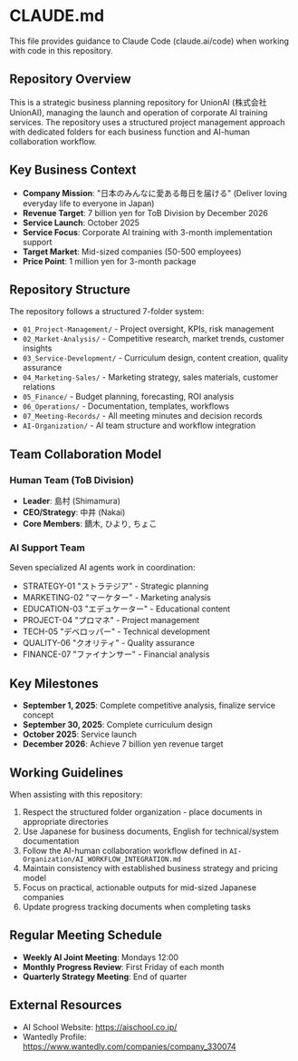 # CLAUDE.md

This file provides guidance to Claude Code (claude.ai/code) when working with code in this repository.

## Repository Overview

This is a strategic business planning repository for UnionAI (株式会社UnionAI), managing the launch and operation of corporate AI training services. The repository uses a structured project management approach with dedicated folders for each business function and AI-human collaboration workflow.

## Key Business Context

- **Company Mission**: "日本のみんなに愛ある毎日を届ける" (Deliver loving everyday life to everyone in Japan)
- **Revenue Target**: 7 billion yen for ToB Division by December 2026
- **Service Launch**: October 2025
- **Service Focus**: Corporate AI training with 3-month implementation support
- **Target Market**: Mid-sized companies (50-500 employees)
- **Price Point**: 1 million yen for 3-month package

## Repository Structure

The repository follows a structured 7-folder system:
- `01_Project-Management/` - Project oversight, KPIs, risk management
- `02_Market-Analysis/` - Competitive research, market trends, customer insights
- `03_Service-Development/` - Curriculum design, content creation, quality assurance
- `04_Marketing-Sales/` - Marketing strategy, sales materials, customer relations
- `05_Finance/` - Budget planning, forecasting, ROI analysis
- `06_Operations/` - Documentation, templates, workflows
- `07_Meeting-Records/` - All meeting minutes and decision records
- `AI-Organization/` - AI team structure and workflow integration

## Team Collaboration Model

### Human Team (ToB Division)
- **Leader**: 島村 (Shimamura)
- **CEO/Strategy**: 中井 (Nakai)
- **Core Members**: 鏑木, ひより, ちょこ

### AI Support Team
Seven specialized AI agents work in coordination:
- STRATEGY-01 "ストラテジア" - Strategic planning
- MARKETING-02 "マーケター" - Marketing analysis
- EDUCATION-03 "エデュケーター" - Educational content
- PROJECT-04 "プロマネ" - Project management
- TECH-05 "デベロッパー" - Technical development
- QUALITY-06 "クオリティ" - Quality assurance
- FINANCE-07 "ファイナンサー" - Financial analysis

## Key Milestones

- **September 1, 2025**: Complete competitive analysis, finalize service concept
- **September 30, 2025**: Complete curriculum design
- **October 2025**: Service launch
- **December 2026**: Achieve 7 billion yen revenue target

## Working Guidelines

When assisting with this repository:
1. Respect the structured folder organization - place documents in appropriate directories
2. Use Japanese for business documents, English for technical/system documentation
3. Follow the AI-human collaboration workflow defined in `AI-Organization/AI_WORKFLOW_INTEGRATION.md`
4. Maintain consistency with established business strategy and pricing model
5. Focus on practical, actionable outputs for mid-sized Japanese companies
6. Update progress tracking documents when completing tasks

## Regular Meeting Schedule

- **Weekly AI Joint Meeting**: Mondays 12:00
- **Monthly Progress Review**: First Friday of each month
- **Quarterly Strategy Meeting**: End of quarter

## External Resources

- AI School Website: https://aischool.co.jp/
- Wantedly Profile: https://www.wantedly.com/companies/company_330074
